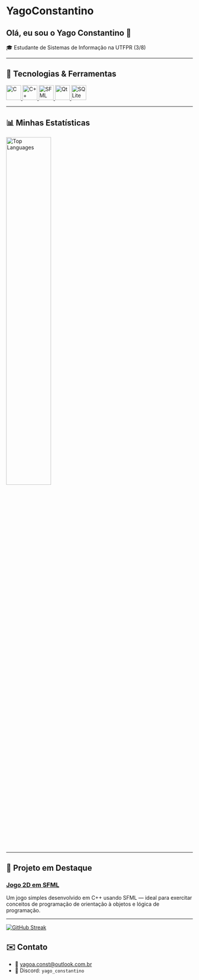 # YagoConstantino

## Olá, eu sou o Yago Constantino 👋

🎓 Estudante de Sistemas de Informação na UTFPR (3/8)

---

## 🚧 Tecnologias & Ferramentas

<p align="left">
  <a href="https://en.cppreference.com/w/c/language/history">
    <img src="https://camo.githubusercontent.com/e3a44d7bf7ce074f5efd452fd541f80aa31a4bc01dcf9b73a0f85c7c48462f50/68747470733a2f2f63646e2e6a7364656c6976722e6e65742f67682f64657669636f6e732f64657669636f6e406c61746573742f69636f6e732f632f632d6f726967696e616c2e737667" alt="C" width="40" height="40"/>
  </a>
  <a href="https://isocpp.org/">
    <img src="https://camo.githubusercontent.com/80db81cbb513e4c341f1876ba15196b5f938b20a106653fbfd7bd25c3b858348/68747470733a2f2f63646e2e6a7364656c6976722e6e65742f67682f64657669636f6e732f64657669636f6e406c61746573742f69636f6e732f63706c7573706c75732f63706c7573706c75732d6f726967696e616c2e737667" alt="C++" width="40" height="40"/>
  </a>
  <a href="https://www.sfml-dev.org/">
    <img src="https://camo.githubusercontent.com/6f0c79e625c90f38b5f4211e51ce21bf7dd9ab23ad5ef877ec415c8caa0847d2/68747470733a2f2f7777772e73666d6c2d6465762e6f72672f646f776e6c6f61642f676f6f646965732f73666d6c2d69636f6e2e737667" alt="SFML" width="40" height="40"/>
  </a>
  <a href="https://www.qt.io/">
    <img src="https://camo.githubusercontent.com/95b3daad0430b34a3e4c7368340bb5b0cb14b64ffd5b951515745d2bf3cf2b40/68747470733a2f2f63646e2e6a7364656c6976722e6e65742f67682f64657669636f6e732f64657669636f6e406c61746573742f69636f6e732f71742f71742d6f726967696e616c2e737667" alt="Qt" width="40" height="40"/>
  </a>
  <a href="https://www.sqlite.org/">
    <img src="https://camo.githubusercontent.com/165409eeaa703a2539749559ecc8097953071a1dc28642210728dc0b4a050465/68747470733a2f2f63646e2e6a7364656c6976722e6e65742f67682f64657669636f6e732f64657669636f6e406c61746573742f69636f6e732f73716c6974652f73716c6974652d6f726967696e616c2e737667" alt="SQLite" width="40" height="40"/>
  </a>
</p>

---

## 📊 Minhas Estatísticas

<p align="left">
  <img src="https://github-readme-stats.vercel.app/api/top-langs/?username=YagoConstantino&layout=compact&theme=tokyonight&hide_border=true" alt="Top Languages" width="49%"/>
</p>

---

## 🚀 Projeto em Destaque

### [Jogo 2D em SFML](https://github.com/YagoConstantino/Jogo_TecProg)  
Um jogo simples desenvolvido em C++ usando SFML — ideal para exercitar conceitos de programação de orientação à objetos e lógica de programação.

---

[![GitHub Streak](https://streak-stats.demolab.com/?user=YagoConstantino)](https://git.io/streak-stats)

## ✉️ Contato

- 📧 yagoa.const@outlook.com.br  
- 💬 Discord: `yago_constantino`
